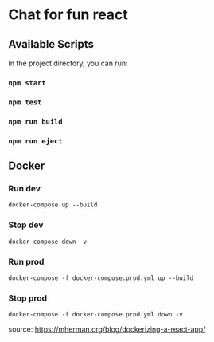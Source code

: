 # Chat for fun react

## Available Scripts

In the project directory, you can run:
### `npm start`
### `npm test`
### `npm run build`
### `npm run eject`

## Docker

### Run dev
`docker-compose up --build`

### Stop dev
`docker-compose down -v`

### Run prod
`docker-compose -f docker-compose.prod.yml up --build`

### Stop prod
`docker-compose -f docker-compose.prod.yml down -v`

source:
https://mherman.org/blog/dockerizing-a-react-app/